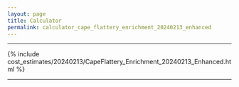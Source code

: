 ```yaml
---
layout: page
title: Calculator
permalink: calculator_cape_flattery_enrichment_20240213_enhanced
---
```


___

{% include cost_estimates/20240213/CapeFlattery_Enrichment_20240213_Enhanced.html %}

___

